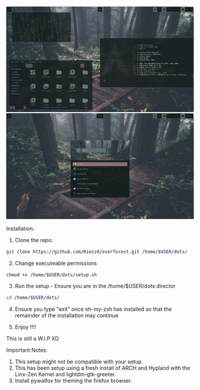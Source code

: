 ![Alt Text](./stuff/pik1.png)
![Alt Text](./stuff/pik2.png)

Installation:

1. Clone the repo: 
```bash
git clone https://github.com/Riezz0/everforest.git /home/$USER/dots/
```
2. Change executeable permissions
```
chmod +x /home/$USER/dots/setup.sh
```

3. Run the setup - Ensure you are in the /home/$USER/dots director
```bash
cd /home/$USER/dots/
```

4. Ensure you type "exit" once oh-my-zsh has installed so that the remainder of the installation may continue

5. Enjoy !!!!

This is still a W.I.P XD

Important Notes:

1. This setup might not be compatible with your setup. 
2. This has been setup using a fresh install of ARCH and Hypland with the Linx-Zen Kernel and lightdm-gtk-greeter.
3. Install pywalfox for theming the firefox browser.

